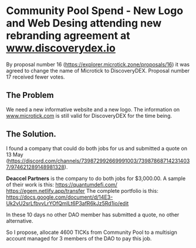 # Community Pool Spend - New Logo and Web Desing attending new rebranding agreement at www.discoverydex.io

By proposal number 16 (https://explorer.microtick.zone/proposals/16) it was agreed to change the name of Microtick to DiscoveryDEX. Proposal number 17 received fewer votes. 

## The Problem
We need a new informative website and a new logo.
The information on www.microtick.com is still valid for DiscoveryDEX for the time being.

## The Solution.
I found a company that could do both jobs for us and submitted a quote on 13 May (https://discord.com/channels/739872992669991003/739878687142314037/974621289148981328). 

**Deaccel Partners** is the company to do both jobs for $3,000.00. 
A sample of their work is this: 
https://quantumdefi.com/
https://egem.netlify.app/transfer
The complete portfolio is this:
https://docs.google.com/document/d/14E3-Uk2vU2srLfbvvLrYOfQmILt6P3afR6kJz5Rd1io/edit

In these 10 days no other DAO member has submitted a quote, no other alternative.

So I propose, allocate 4600 TICKs from Community Pool to a multisign account managed for 3 members of the DAO to pay this job.
